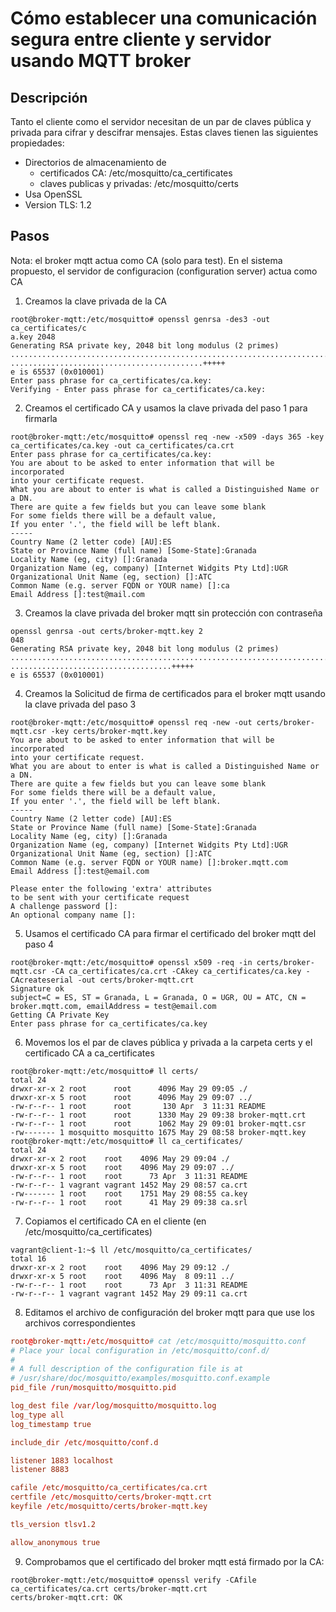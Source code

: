 # Cómo establecer una comunicación segura entre cliente y servidor usando MQTT broker

## Descripción

Tanto el cliente como el servidor necesitan de un par de claves pública y privada para cifrar y descifrar mensajes.
Estas claves tienen las siguientes propiedades:
- Directorios de almacenamiento de 
    * certificados CA: /etc/mosquitto/ca_certificates
    * claves publicas y privadas: /etc/mosquitto/certs
- Usa OpenSSL
- Version TLS: 1.2

## Pasos

Nota: el broker mqtt actua como CA (solo para test). En el sistema propuesto, el servidor de configuracion (configuration server) actua como CA

1. Creamos la clave privada de la CA

```console
root@broker-mqtt:/etc/mosquitto# openssl genrsa -des3 -out ca_certificates/c
a.key 2048
Generating RSA private key, 2048 bit long modulus (2 primes)
............................................................................................................................................+++++
...........................................+++++
e is 65537 (0x010001)
Enter pass phrase for ca_certificates/ca.key:
Verifying - Enter pass phrase for ca_certificates/ca.key:
```

2. Creamos el certificado CA y usamos la clave privada del paso 1 para firmarla
```console
root@broker-mqtt:/etc/mosquitto# openssl req -new -x509 -days 365 -key ca_certificates/ca.key -out ca_certificates/ca.crt
Enter pass phrase for ca_certificates/ca.key:
You are about to be asked to enter information that will be incorporated
into your certificate request.
What you are about to enter is what is called a Distinguished Name or a DN.
There are quite a few fields but you can leave some blank
For some fields there will be a default value,
If you enter '.', the field will be left blank.
-----
Country Name (2 letter code) [AU]:ES
State or Province Name (full name) [Some-State]:Granada
Locality Name (eg, city) []:Granada
Organization Name (eg, company) [Internet Widgits Pty Ltd]:UGR
Organizational Unit Name (eg, section) []:ATC
Common Name (e.g. server FQDN or YOUR name) []:ca
Email Address []:test@mail.com
```

3. Creamos la clave privada del broker mqtt sin protección con contraseña
```console
openssl genrsa -out certs/broker-mqtt.key 2
048
Generating RSA private key, 2048 bit long modulus (2 primes)
.............................................................................+++++
....................................+++++
e is 65537 (0x010001)
```

4. Creamos la ‎Solicitud de firma de certificados‎ para el broker mqtt usando la clave privada del paso 3
```console
root@broker-mqtt:/etc/mosquitto# openssl req -new -out certs/broker-mqtt.csr -key certs/broker-mqtt.key
You are about to be asked to enter information that will be incorporated
into your certificate request.
What you are about to enter is what is called a Distinguished Name or a DN.
There are quite a few fields but you can leave some blank
For some fields there will be a default value,
If you enter '.', the field will be left blank.
-----
Country Name (2 letter code) [AU]:ES
State or Province Name (full name) [Some-State]:Granada
Locality Name (eg, city) []:Granada
Organization Name (eg, company) [Internet Widgits Pty Ltd]:UGR
Organizational Unit Name (eg, section) []:ATC
Common Name (e.g. server FQDN or YOUR name) []:broker.mqtt.com
Email Address []:test@email.com

Please enter the following 'extra' attributes
to be sent with your certificate request
A challenge password []:
An optional company name []:
```

5. Usamos el certificado CA para firmar el certificado del broker mqtt del paso 4
```console
root@broker-mqtt:/etc/mosquitto# openssl x509 -req -in certs/broker-mqtt.csr -CA ca_certificates/ca.crt -CAkey ca_certificates/ca.key -CAcreateserial -out certs/broker-mqtt.crt
Signature ok
subject=C = ES, ST = Granada, L = Granada, O = UGR, OU = ATC, CN = broker.mqtt.com, emailAddress = test@email.com
Getting CA Private Key
Enter pass phrase for ca_certificates/ca.key
```

6. Movemos los el par de claves pública y privada a la carpeta certs y el certificado CA a ca_certificates
```console
root@broker-mqtt:/etc/mosquitto# ll certs/
total 24
drwxr-xr-x 2 root      root      4096 May 29 09:05 ./
drwxr-xr-x 5 root      root      4096 May 29 09:07 ../
-rw-r--r-- 1 root      root       130 Apr  3 11:31 README
-rw-r--r-- 1 root      root      1330 May 29 09:38 broker-mqtt.crt
-rw-r--r-- 1 root      root      1062 May 29 09:01 broker-mqtt.csr
-rw------- 1 mosquitto mosquitto 1675 May 29 08:58 broker-mqtt.key
root@broker-mqtt:/etc/mosquitto# ll ca_certificates/
total 24
drwxr-xr-x 2 root    root    4096 May 29 09:04 ./
drwxr-xr-x 5 root    root    4096 May 29 09:07 ../
-rw-r--r-- 1 root    root      73 Apr  3 11:31 README
-rw-r--r-- 1 vagrant vagrant 1452 May 29 08:57 ca.crt
-rw------- 1 root    root    1751 May 29 08:55 ca.key
-rw-r--r-- 1 root    root      41 May 29 09:38 ca.srl
```

7. Copiamos el certificado CA en el cliente (en /etc/mosquitto/ca_certificates)
```console
vagrant@client-1:~$ ll /etc/mosquitto/ca_certificates/
total 16
drwxr-xr-x 2 root    root    4096 May 29 09:12 ./
drwxr-xr-x 5 root    root    4096 May  8 09:11 ../
-rw-r--r-- 1 root    root      73 Apr  3 11:31 README
-rw-r--r-- 1 vagrant vagrant 1452 May 29 09:11 ca.crt
```

8. Editamos el archivo de configuración del broker mqtt para que use los archivos correspondientes
```conf
root@broker-mqtt:/etc/mosquitto# cat /etc/mosquitto/mosquitto.conf
# Place your local configuration in /etc/mosquitto/conf.d/
#
# A full description of the configuration file is at
# /usr/share/doc/mosquitto/examples/mosquitto.conf.example
pid_file /run/mosquitto/mosquitto.pid

log_dest file /var/log/mosquitto/mosquitto.log
log_type all
log_timestamp true

include_dir /etc/mosquitto/conf.d

listener 1883 localhost
listener 8883

cafile /etc/mosquitto/ca_certificates/ca.crt
certfile /etc/mosquitto/certs/broker-mqtt.crt
keyfile /etc/mosquitto/certs/broker-mqtt.key

tls_version tlsv1.2

allow_anonymous true
```

9. Comprobamos que el certificado del broker mqtt está firmado por la CA:
```console
root@broker-mqtt:/etc/mosquitto# openssl verify -CAfile ca_certificates/ca.crt certs/broker-mqtt.crt
certs/broker-mqtt.crt: OK
```

